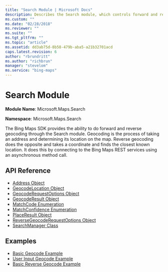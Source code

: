 ```yaml
---
title: "Search Module | Microsoft Docs"
description: Describes the Search module, which controls forward and reverse geocoding functionality, and provides links to API references and examples.
ms.custom: ""
ms.date: "02/28/2018"
ms.reviewer: ""
ms.suite: ""
ms.tgt_pltfrm: ""
ms.topic: "article"
ms.assetid: dd3ab75d-8b58-479b-aba5-a21b32701acd
caps.latest.revision: 6
author: "rbrundritt"
ms.author: "richbrun"
manager: "stevelom"
ms.service: "bing-maps"
---
```

# Search Module
**Module Name**: Microsoft.Maps.Search

**Namespace**: Microsoft.Maps.Search

The Bing Maps SDK provides the ability to do forward and reverse geocoding through the Search module. Geocoding is the process of taking an address and determining its location on the map. Reverse geocoding does the opposite and takes a coordinate and finds the closest known location. It does this by connecting to the Bing Maps REST services using an asynchronous method call. 

## API Reference

* [Address Object](../autosuggest-module/address-object.md)
* [GeocodeLocation Object](geocodelocation-object.md)
* [GeocodeRequestOptions Object](geocoderequestoptions-object.md)
* [GeocodeResult Object](geocoderesult-object.md)
* [MatchCode Enumeration](matchcode-enumeration.md)
* [MatchConfidence Enumeration](matchconfidence-enumeration.md)
* [PlaceResult Object](placeresult-object.md)
* [ReverseGeocodeRequestOptions Object](reversegeocoderequestoptions-object.md)
* [SearchManager Class](searchmanager-class.md)
 
## Examples

  * [Basic Geocode Example](../../map-control-concepts/search-module-examples/basic-geocode-example.md)
  * [User Input Geocode Example](../../map-control-concepts/search-module-examples/user-input-geocode-example.md)
  * [Basic Reverse Geocode Example](../../map-control-concepts/search-module-examples/basic-reverse-geocode-example.md)
  